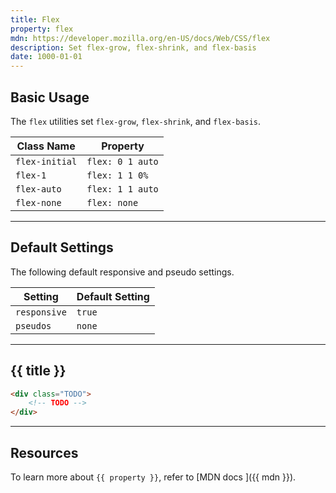```yaml
---
title: Flex
property: flex
mdn: https://developer.mozilla.org/en-US/docs/Web/CSS/flex
description: Set flex-grow, flex-shrink, and flex-basis
date: 1000-01-01
---
```


## Basic Usage

The `flex` utilities set `flex-grow`, `flex-shrink`, and `flex-basis`.

| Class Name     | Property         |
| -------------- | ---------------- |
| `flex-initial` | `flex: 0 1 auto` |
| `flex-1`       | `flex: 1 1 0%`   |
| `flex-auto`    | `flex: 1 1 auto` |
| `flex-none`    | `flex: none`     |

---

## Default Settings

The following default responsive and pseudo settings.

| Setting      | Default Setting |
| ------------ | --------------- |
| `responsive` | `true`          |
| `pseudos`    | `none`          |

---

## {{ title }}

<div class="bg-blue-gray bg-tint-800 p-20 h-256 radius-md flex flex-wrap align-content-center">
  <!-- ... -->
</div>

```html
<div class="TODO">
	<!-- TODO -->
</div>
```

---

## Resources

To learn more about `{{ property }}`, refer to [MDN docs <i class="far fa-external-link ml-6"></i>]({{ mdn }}).

